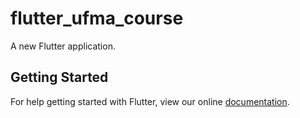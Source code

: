 # flutter_ufma_course

A new Flutter application.

## Getting Started

For help getting started with Flutter, view our online
[documentation](https://flutter.io/).
